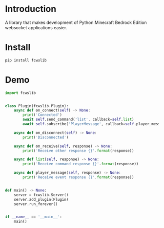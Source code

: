 # Introduction

A library that makes development of Python Minecraft Bedrock Edition websocket applications easier.

# Install

```bash
pip install fcwslib
```

# Demo

```python
import fcwslib


class Plugin(fcwslib.Plugin):
    async def on_connect(self) -> None:
        print('Connected')
        await self.send_command('list', callback=self.list)
        await self.subscribe('PlayerMessage', callback=self.player_message)

    async def on_disconnect(self) -> None:
        print('Disconnected')

    async def on_receive(self, response) -> None:
        print('Receive other response {}'.format(response))

    async def list(self, response) -> None:
        print('Receive command response {}'.format(response))

    async def player_message(self, response) -> None:
        print('Receive event response {}'.format(response))


def main() -> None:
    server = fcwslib.Server()
    server.add_plugin(Plugin)
    server.run_forever()


if __name__ == '__main__':
    main()

```